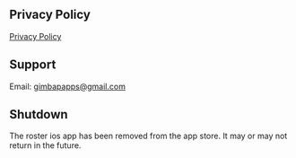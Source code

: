 ## Privacy Policy

[Privacy Policy](privacy-policy.md)

## Support

Email: gimbapapps@gmail.com

## Shutdown

The roster ios app has been removed from the app store.
It may or may not return in the future.
